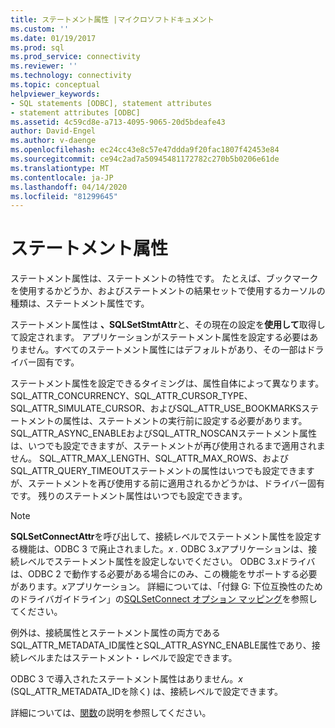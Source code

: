 ```yaml
---
title: ステートメント属性 |マイクロソフトドキュメント
ms.custom: ''
ms.date: 01/19/2017
ms.prod: sql
ms.prod_service: connectivity
ms.reviewer: ''
ms.technology: connectivity
ms.topic: conceptual
helpviewer_keywords:
- SQL statements [ODBC], statement attributes
- statement attributes [ODBC]
ms.assetid: 4c59cd8e-a713-4095-9065-20d5bdeafe43
author: David-Engel
ms.author: v-daenge
ms.openlocfilehash: ec24cc43e8c57e47ddda9f20fac1807f42453e84
ms.sourcegitcommit: ce94c2ad7a50945481172782c270b5b0206e61de
ms.translationtype: MT
ms.contentlocale: ja-JP
ms.lasthandoff: 04/14/2020
ms.locfileid: "81299645"
---
```

# <a name="statement-attributes"></a>ステートメント属性
ステートメント属性は、ステートメントの特性です。 たとえば、ブックマークを使用するかどうか、およびステートメントの結果セットで使用するカーソルの種類は、ステートメント属性です。  
  
 ステートメント属性は **、SQLSetStmtAttr**と、その現在の設定を**使用して**取得して設定されます。 アプリケーションがステートメント属性を設定する必要はありません。すべてのステートメント属性にはデフォルトがあり、その一部はドライバー固有です。  
  
 ステートメント属性を設定できるタイミングは、属性自体によって異なります。 SQL_ATTR_CONCURRENCY、SQL_ATTR_CURSOR_TYPE、SQL_ATTR_SIMULATE_CURSOR、およびSQL_ATTR_USE_BOOKMARKSステートメントの属性は、ステートメントの実行前に設定する必要があります。 SQL_ATTR_ASYNC_ENABLEおよびSQL_ATTR_NOSCANステートメント属性は、いつでも設定できますが、ステートメントが再び使用されるまで適用されません。 SQL_ATTR_MAX_LENGTH、SQL_ATTR_MAX_ROWS、およびSQL_ATTR_QUERY_TIMEOUTステートメントの属性はいつでも設定できますが、ステートメントを再び使用する前に適用されるかどうかは、ドライバー固有です。 残りのステートメント属性はいつでも設定できます。  
  
> [!NOTE]  
>  **SQLSetConnectAttr**を呼び出して、接続レベルでステートメント属性を設定する機能は、ODBC 3 で廃止されました。*x .* ODBC 3.*x*アプリケーションは、接続レベルでステートメント属性を設定しないでください。 ODBC 3.*x*ドライバは、ODBC 2 で動作する必要がある場合にのみ、この機能をサポートする必要があります。*x*アプリケーション。 詳細については、「付録 G: 下位互換性のためのドライバガイドライン」の[SQLSetConnect オプション マッピング](../../../odbc/reference/appendixes/sqlsetconnectoption-mapping.md)を参照してください。  
>   
>  例外は、接続属性とステートメント属性の両方であるSQL_ATTR_METADATA_ID属性とSQL_ATTR_ASYNC_ENABLE属性であり、接続レベルまたはステートメント・レベルで設定できます。  
>   
>  ODBC 3 で導入されたステートメント属性はありません。*x* (SQL_ATTR_METADATA_IDを除く) は、接続レベルで設定できます。  
  
 詳細については、[関数](../../../odbc/reference/syntax/sqlsetstmtattr-function.md)の説明を参照してください。

